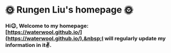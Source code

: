 # 🌞 Rungen Liu's homepage 🌞
### Hi😉, Welcome to my homepage:&nbsp; [https://waterwool.github.io/](https://waterwool.github.io/),&nbsp;I will regularly update my information in it✌️.
